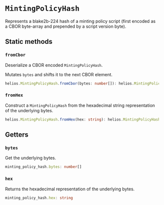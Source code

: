 # `MintingPolicyHash`

Represents a blake2b-224 hash of a minting policy script (first encoded as a CBOR byte-array and prepended by a script version byte).

## Static methods

### `fromCbor`

Deserialize a CBOR encoded `MintingPolicyHash`.

Mutates `bytes` and shifts it to the next CBOR element.

```ts
helios.MintingPolicyHash.fromCbor(bytes: number[]): helios.MintingPolicyHash
```

### `fromHex`

Construct a `MintingPolicyHash` from the hexadecimal string representation of the underlying bytes.

```ts
helios.MintingPolicyHash.fromHex(hex: string): helios.MintingPolicyHash
```

## Getters

### `bytes`

Get the underlying bytes.

```ts
minting_policy_hash.bytes: number[]
```

### `hex`

Returns the hexadecimal representation of the underlying bytes.

```ts
minting_policy_hash.hex: string
```
